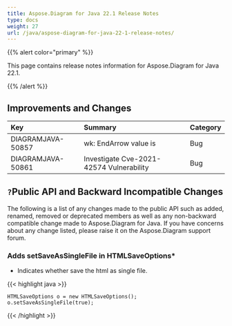 ```yaml
---
title: Aspose.Diagram for Java 22.1 Release Notes
type: docs
weight: 27
url: /java/aspose-diagram-for-java-22-1-release-notes/
---
```


{{% alert color="primary" %}}

This page contains release notes information for Aspose.Diagram for Java 22.1.

{{% /alert %}}
## **Improvements and Changes** ##

|**Key**|**Summary**|**Category**|
| :- | :- | :- |
|DIAGRAMJAVA-50857|wk: EndArrow value is|Bug|
|DIAGRAMJAVA-50861|Investigate Cve-2021-42574 Vulnerability|Bug|

## `?`**Public API and Backward Incompatible Changes**
The following is a list of any changes made to the public API such as added, renamed, removed or deprecated members as well as any non-backward compatible change made to Aspose.Diagram for Java. If you have concerns about any change listed, please raise it on the Aspose.Diagram support forum.

### **Adds setSaveAsSingleFile in HTMLSaveOptions***
- Indicates whether save the html as single file.

{{< highlight java >}}

    HTMLSaveOptions o = new HTMLSaveOptions();    
    o.setSaveAsSingleFile(true);

{{< /highlight >}}


